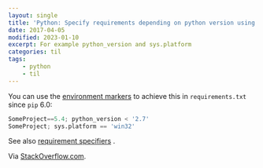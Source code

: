 ```yaml
---
layout: single
title: 'Python: Specify requirements depending on python version using environment markers'
date: 2017-04-05
modified: 2023-01-10
excerpt: For example python_version and sys.platform
categories: til
tags:
    - python
    - til
---
```


You can use the [environment markers](https://www.python.org/dev/peps/pep-0496/)
to achieve this in `requirements.txt` since `pip` 6.0:

```python
SomeProject==5.4; python_version < '2.7'
SomeProject; sys.platform == 'win32'
```

See also [requirement specifiers](https://pip.readthedocs.io/en/stable/reference/pip_install/#requirement-specifiers)
.

Via [StackOverflow.com](http://stackoverflow.com/a/33451105/1257318).
